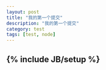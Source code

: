 ```yaml
---
layout: post
title: "我的第一个提交"
description: "我的第一个提交"
category: test
tags: [test, node]
---
```

{% include JB/setup %}
-------------------------------
